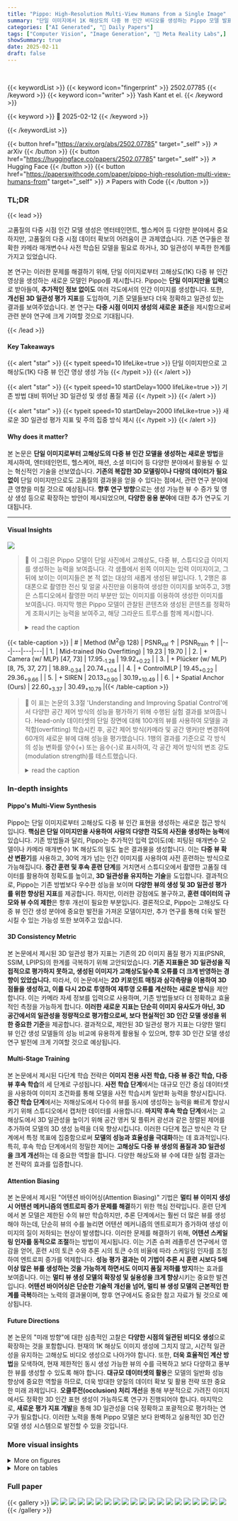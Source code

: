 ```yaml
---
title: "Pippo: High-Resolution Multi-View Humans from a Single Image"
summary: "단일 이미지에서 1K 해상도의 다중 뷰 인간 비디오를 생성하는 Pippo 모델 발표!"
categories: ["AI Generated", "🤗 Daily Papers"]
tags: ["Computer Vision", "Image Generation", "🏢 Meta Reality Labs",]
showSummary: true
date: 2025-02-11
draft: false
---
```


<br>

{{< keywordList >}}
{{< keyword icon="fingerprint" >}} 2502.07785 {{< /keyword >}}
{{< keyword icon="writer" >}} Yash Kant et el. {{< /keyword >}}
 
{{< keyword >}} 🤗 2025-02-12 {{< /keyword >}}
 
{{< /keywordList >}}

{{< button href="https://arxiv.org/abs/2502.07785" target="_self" >}}
↗ arXiv
{{< /button >}}
{{< button href="https://huggingface.co/papers/2502.07785" target="_self" >}}
↗ Hugging Face
{{< /button >}}
{{< button href="https://paperswithcode.com/paper/pippo-high-resolution-multi-view-humans-from" target="_self" >}}
↗ Papers with Code
{{< /button >}}




### TL;DR


{{< lead >}}

고품질의 다중 시점 인간 모델 생성은 엔터테인먼트, 헬스케어 등 다양한 분야에서 중요하지만, 고품질의 다중 시점 데이터 확보의 어려움이 큰 과제였습니다. 기존 연구들은 정확한 카메라 매개변수나 사전 학습된 모델을 필요로 하거나, 3D 일관성이 부족한 한계를 가지고 있었습니다.

본 연구는 이러한 문제를 해결하기 위해, 단일 이미지로부터 고해상도(1K) 다중 뷰 인간 영상을 생성하는 새로운 모델인 Pippo를 제시합니다.  Pippo는 **단일 이미지만을 입력**으로 받아들여, **추가적인 정보 없이도** 여러 각도에서의 인간 이미지를 생성합니다. 또한,  **개선된 3D 일관성 평가 지표**를 도입하여, 기존 모델들보다 더욱 정확하고 일관성 있는 결과를 보여주었습니다.  본 연구는 **다중 시점 이미지 생성의 새로운 표준**을 제시함으로써 관련 분야 연구에 크게 기여할 것으로 기대됩니다.

{{< /lead >}}


#### Key Takeaways

{{< alert "star" >}}
{{< typeit speed=10 lifeLike=true >}} 단일 이미지만으로 고해상도(1K) 다중 뷰 인간 영상 생성 가능 {{< /typeit >}}
{{< /alert >}}

{{< alert "star" >}}
{{< typeit speed=10 startDelay=1000 lifeLike=true >}} 기존 방법 대비 뛰어난 3D 일관성 및 생성 품질 제공 {{< /typeit >}}
{{< /alert >}}

{{< alert "star" >}}
{{< typeit speed=10 startDelay=2000 lifeLike=true >}} 새로운 3D 일관성 평가 지표 및 주의 집중 방식 제시 {{< /typeit >}}
{{< /alert >}}

#### Why does it matter?
본 논문은 **단일 이미지로부터 고해상도의 다중 뷰 인간 모델을 생성하는 새로운 방법**을 제시하여, 엔터테인먼트, 헬스케어, 패션, 소셜 미디어 등 다양한 분야에서 활용될 수 있는 혁신적인 기술을 선보였습니다.  **기존의 복잡한 3D 모델링이나 다량의 데이터가 필요 없이** 단일 이미지만으로도 고품질의 결과물을 얻을 수 있다는 점에서, 관련 연구 분야에 큰 영향을 미칠 것으로 예상됩니다.  **향후 연구 방향**으로는 생성 가능한 뷰 수 증가 및 영상 생성 등으로 확장하는 방안이 제시되었으며, **다양한 응용 분야**에 대한 추가 연구도 기대됩니다.

------
#### Visual Insights



![](https://arxiv.org/html/2502.07785/x1.png)

> 🔼 이 그림은 Pippo 모델이 단일 사진에서 고해상도, 다중 뷰, 스튜디오급 이미지를 생성하는 능력을 보여줍니다. 각 샘플에서 왼쪽 이미지는 입력 이미지이고, 그 뒤에 보이는 이미지들은 본 적 없는 대상의 새롭게 생성된 뷰입니다. 1, 2행은 휴대폰으로 촬영한 전신 및 얼굴 사진만을 이용하여 생성한 이미지를 보여주고, 3행은 스튜디오에서 촬영한 머리 부분만 있는 이미지를 이용하여 생성한 이미지를 보여줍니다. 마지막 행은 Pippo 모델이 관찰된 콘텐츠와 생성된 콘텐츠를 정확하게 조화시키는 능력을 보여주고, 해당 그라운드 트루스를 함께 제시합니다.
> <details>
> <summary>read the caption</summary>
> Figure 1: Pippo generates high-resolution, multi-view, studio-quality images from a single photo. In each sample, the left-most image is the input, followed by novel generated views of unseen subjects. First and second rows show generations from Full-body and Face-only photos captured in-the-wild using a mobile phone. Third row shows generation from a Head-only studio image. Last row illustrates Pippo’s capability to faithfully blend observed and generated content, alongside the corresponding ground truth.
> </details>





{{< table-caption >}}
| # | Method (M<sup>2</sup>@ 128) | PSNR<sub>val</sub> ↑ | PSNR<sub>train</sub> ↑ |
|---|---|---|---|
| 1. | Mid-trained (No Overfitting) | 19.23 | 19.70 |
| 2. | + Camera (w/ MLP) [47, 73] | 17.95<sub>-1.28</sub> | 19.92<sub>+0.22</sub> |
| 3. | + Plücker (w/ MLP) [8, 75, 37, 27] | 18.89<sub>-0.34</sub> | 20.74<sub>+1.04</sub> |
| 4. | + ControlMLP | 19.45<sub>+0.22</sub> | 29.36<sub>+9.66</sub> |
| 5. | + SIREN | 20.13<sub>+0.90</sub> | 30.19<sub>+10.49</sub> |
| 6. | + Spatial Anchor (Ours) | 22.60<sub>+3.37</sub> | 30.49<sub>+10.79</sub> |{{< /table-caption >}}

> 🔼 이 표는 논문의 3.3절 'Understanding and Improving Spatial Control'에서 다양한 공간 제어 방식의 성능을 평가하기 위해 수행된 실험 결과를 보여줍니다.  Head-only 데이터셋의 단일 장면에 대해 100개의 뷰를 사용하여 모델을 과적합(overfitting) 학습시킨 후, 공간 제어 방식(카메라 및 공간 앵커)만 변경하여 60개의 새로운 뷰에 대해 성능을 평가했습니다.  1행의 결과를 기준으로 각 방식의 성능 변화를 양수(+) 또는 음수(-)로 표시하여, 각 공간 제어 방식의 변조 강도(modulation strength)를 테스트했습니다.
> <details>
> <summary>read the caption</summary>
> Table 1:  Evaluating and Designing Spatial Controls (Sec. 3.3). We overfit our multi-view model for 10101010K iterations on 100 views of a single scene from our Head-only dataset, and evaluate on 60 novel views of this scene by only varying the spatial controls (camera and Spatial Anchor). We use this setup to test the modulation strength of different spatial controls. Subscript values green/red show deviations from Row 1.
> </details>





### In-depth insights


#### Pippo's Multi-View Synthesis
Pippo는 단일 이미지로부터 고해상도 다중 뷰 인간 표현을 생성하는 새로운 접근 방식입니다. **핵심은 단일 이미지만을 사용하여 사람의 다양한 각도의 사진을 생성하는 능력**에 있습니다. 기존 방법들과 달리, Pippo는 추가적인 입력 없이도(예: 피팅된 매개변수 모델이나 카메라 매개변수) 1K 해상도의 밀도 높은 결과물을 생성합니다. 이는 **다중 뷰 확산 변환기**를 사용하고, 30억 개가 넘는 인간 이미지를 사용하여 사전 훈련하는 방식으로 가능해집니다.  **중간 훈련 및 후속 훈련 단계**를 거치면서 스튜디오에서 촬영한 고품질 데이터를 활용하여 정확도를 높이고, **3D 일관성을 유지하는 기술**을 도입합니다.  결과적으로, Pippo는 기존 방법보다 우수한 성능을 보이며 **다양한 뷰의 생성 및 3D 일관성 평가를 위한 향상된 지표**를 제공합니다.  하지만, 이러한 강점에도 불구하고, **훈련 데이터의 규모와 뷰 수의 제한**은 향후 개선이 필요한 부분입니다.  결론적으로, Pippo는 고해상도 다중 뷰 인간 생성 분야에 중요한 발전을 가져온 모델이지만, 추가 연구를 통해 더욱 발전시킬 수 있는 가능성 또한 보여주고 있습니다.

#### 3D Consistency Metric
본 논문에서 제시된 3D 일관성 평가 지표는 기존의 2D 이미지 품질 평가 지표(PSNR, SSIM, LPIPS)의 한계를 극복하기 위해 고안되었습니다. **기존 지표들은 3D 일관성을 직접적으로 평가하지 못하고, 생성된 이미지가 고해상도일수록 오류를 더 크게 반영하는 경향이 있었습니다.** 따라서, 이 논문에서는 **2D 키포인트 매칭과 삼각측량을 이용하여 3D 점들을 생성하고, 이를 다시 2D로 투영하여 재투영 오류를 계산하는 새로운 방식**을 제안합니다. 이는 카메라 자세 정보를 입력으로 사용하며, 기존 방법들보다 더 정확하고 효율적인 측정을 가능하게 합니다. **이러한 새로운 지표는 단순히 이미지 유사도가 아닌, 3D 공간에서의 일관성을 정량적으로 평가함으로써, 보다 현실적인 3D 인간 모델 생성을 위한 중요한 기준**을 제공합니다.  결과적으로, 제안된 3D 일관성 평가 지표는 다양한 멀티뷰 인간 생성 모델들의 성능 비교에 유용하게 활용될 수 있으며, 향후 3D 인간 모델 생성 연구 발전에 크게 기여할 것으로 예상됩니다.

#### Multi-Stage Training
본 논문에서 제시된 다단계 학습 전략은 **이미지 전용 사전 학습, 다중 뷰 중간 학습, 다중 뷰 후속 학습**의 세 단계로 구성됩니다.  **사전 학습 단계**에서는 대규모 인간 중심 데이터셋을 사용하여 이미지 조건화를 통해 모델을 사전 학습시켜 일반화 능력을 향상시킵니다.  **중간 학습 단계**에서는 저해상도에서 다수의 뷰를 동시에 생성하는 능력을 빠르게 향상시키기 위해 스튜디오에서 캡처한 데이터를 사용합니다.  **마지막 후속 학습 단계**에서는 고해상도에서 3D 일관성을 높이기 위해 공간 앵커 및 플뤼커 광선과 같은 정렬된 제어를 추가하여 모델의 3D 생성 능력을 더욱 향상시킵니다.  이러한 다단계 접근 방식은 각 단계에서 특정 목표에 집중함으로써 **모델의 성능과 효율성을 극대화**하는 데 효과적입니다. 특히, 후속 학습 단계에서의 정밀한 제어는 **고해상도 다중 뷰 생성의 품질과 3D 일관성을 크게 개선**하는 데 중요한 역할을 합니다.  다양한 해상도와 뷰 수에 대한 실험 결과는 본 전략의 효과를 입증합니다.

#### Attention Biasing
본 논문에서 제시된 "어텐션 바이어싱(Attention Biasing)" 기법은 **멀티 뷰 이미지 생성 시 어텐션 메커니즘의 엔트로피 증가 문제를 해결**하기 위한 핵심 전략입니다.  훈련 단계에서 본 모델은 제한된 수의 뷰만 학습하지만, 추론 단계에서는 훨씬 더 많은 뷰를 생성해야 하는데, 단순히 뷰의 수를 늘리면 어텐션 메커니즘의 엔트로피가 증가하여 생성 이미지의 질이 저하되는 현상이 발생합니다.  이러한 문제를 해결하기 위해, **어텐션 스케일링 인자를 동적으로 조절**하는 방법이 제시됩니다.  이는 기존 슈퍼 레졸루션 연구에서 영감을 얻어, 훈련 시의 토큰 수와 추론 시의 토큰 수의 비율에 따라 스케일링 인자를 조정하여 엔트로피 증가를 억제합니다. **성능 평가 결과는 이 기법이 추론 시 훈련 시보다 5배 이상 많은 뷰를 생성하는 것을 가능하게 하면서도 이미지 품질 저하를 방지**하는 효과를 보여줍니다. 이는 **멀티 뷰 생성 모델의 확장성 및 실용성을 크게 향상**시키는 중요한 발견입니다.  **어텐션 바이어싱은 단순한 기술적 개선을 넘어, 멀티 뷰 생성 모델의 근본적인 한계를 극복**하려는 노력의 결과물이며, 향후 연구에서도 중요한 참고 자료가 될 것으로 예상됩니다.

#### Future Directions
본 논문의 "미래 방향"에 대한 심층적인 고찰은 **다양한 시점의 일관된 비디오 생성**으로 확장하는 것을 포함합니다. 현재의 1K 해상도 이미지 생성에 그치지 않고, 시간적 일관성을 유지하는 고해상도 비디오 생성으로 나아가야 합니다.  또한, **더욱 효율적인 계산 방법**을 모색하여, 현재 제한적인 동시 생성 가능한 뷰의 수를 극복하고 보다 다양하고 풍부한 뷰를 생성할 수 있도록 해야 합니다.  **대규모 데이터셋의 활용**은 모델의 일반화 성능 향상에 중요한 역할을 하므로, 더욱 방대한 양질의 데이터 확보 및 활용 전략 또한 중요한 미래 과제입니다.  **오클루전(occlusion) 처리 개선**을 통해 부분적으로 가려진 이미지에서도 정확한 3D 인간 표현 생성이 가능하도록 연구가 진행되어야 합니다. 마지막으로, **새로운 평가 지표 개발**을 통해 3D 일관성을 더욱 정확하고 포괄적으로 평가하는 연구가 필요합니다. 이러한 노력을 통해 Pippo 모델은 보다 완벽하고 실용적인 3D 인간 모델 생성 시스템으로 발전할 수 있을 것입니다.


### More visual insights

<details>
<summary>More on figures
</summary>


![](https://arxiv.org/html/2502.07785/x2.png)

> 🔼 그림 2는 Pippo 모델의 훈련 과정을 보여주는 개념도입니다. 왼쪽에는 스튜디오에서 촬영한 다양한 각도의 이미지 데이터를 사용하여 Pippo라는 다중 뷰 확산 변환 모델을 훈련하는 과정을 나타냅니다.  훈련 과정에는 전체 참조 사진과 얼굴 부분만 잘라낸 이미지, 그리고 목표하는 뷰의 카메라 위치 및 머리의 3차원 위치와 방향을 나타내는 2차원 투영 공간 앵커(Spatial Anchor)를 조건으로 사용합니다.  모델은 노이즈가 포함된 목표 뷰 이미지와 시간 단계 정보를 입력받아 노이즈를 제거한 이미지를 예측합니다. 실제로는 사람 주위에 분할 마스크를 적용합니다.
> <details>
> <summary>read the caption</summary>
> Figure 2: Pipeline overview. This is an illustration of how we train our model. (Left) we use data from a studio capture and train our multi-view diffusion model (right). We condition on a full reference photo and a cropped face, as well as the target view cameras and 2D projected spatial anchor indicating head position and orientation. Our diffusion model also takes in noisy target views and a timestep in order to predict the denoised views (top). In practice, we apply a segmentation mask around the person.
> </details>



![](https://arxiv.org/html/2502.07785/x3.png)

> 🔼 그림 3은 Pippo 모델의 DiT(Diffusion Transformer) 블록과 ControlMLP 블록의 아키텍처를 보여줍니다. 왼쪽의 DiT 블록은 논문 [62]를 기반으로 하며, AdaIn(Adaptive Instance Normalization) 기반의 timestep modulation을 사용합니다. 어텐션과 MLP 블록을 병렬적으로 적용하고, 생성된 노이즈 이미지와 identity conditioning 토큰에 대해 공동으로 self-attention을 적용합니다. 오른쪽의 ControlMLP 블록은 Plücker 좌표와 공간 앵커(Spatial Anchor)를 이용하여 경량화된 공간 정렬 조건화를 제공합니다. 이를 통해 모델은 입력 이미지의 2D 정보와 3D 공간 정보를 결합하여 다양한 시점의 이미지를 생성할 수 있습니다.
> <details>
> <summary>read the caption</summary>
> Figure 3: DiT and ControlMLP Block. Our DiT block (left) loosely follows [62], with a AdaIn-based timestep modulation. We apply attention and MLP blocks in parallel [13], and jointly apply self-attention to the noisy generated and identity conditioning tokens. ControlMLP block (right) is used to provide lightweight spatially-aligned conditioning - Plücker and Spatial Anchor.
> </details>



![](https://arxiv.org/html/2502.07785/x4.png)

> 🔼 그림 4는 다양한 수의 뷰(토큰)에 대한 엔트로피 대 성장 계수(γ)의 관계를 보여줍니다(3.4절 참조). 이 그림은 제안된 어텐션 바이어싱 기법([35]에서 영감을 얻음)의 엔트로피 결과(Y축)를 다양한 토큰 수(개별 선 그래프) 및 식(6)에서 제시된 다양한 스케일링 성장 계수 γ(X축)에 대해 보여줍니다. X축에서 '스케일링 없음'은 기본 어텐션 공식([82])을 나타내고, γ=1.0는 이전 연구([35])의 공식을 나타냅니다. 실험적으로 γ=1.4가 가장 좋은 시각적 결과를 제공함을 확인했습니다.
> <details>
> <summary>read the caption</summary>
> Figure 4: Entropy vs Growth Factor (γ𝛾\gammaitalic_γ) for varying number of views (tokens) (Sec. 3.4). We present the entropy results (Y-axis) from our Attention Biasing technique inspired from [35] for varying number of tokens (individual line plots), and across different scaling growth factor γ𝛾\gammaitalic_γ introduced in Eq. (6) (X-axis). On X-axis, 'No scaling' refers to the default attention formulation [82] and γ=1.0𝛾1.0\gamma=1.0italic_γ = 1.0 refers previous work [35] formulation. Empirically, we find that a slightly higher value of γ=1.4𝛾1.4\gamma=1.4italic_γ = 1.4 leads to best visuals.
> </details>



![](https://arxiv.org/html/2502.07785/x5.png)

> 🔼 그림 5는 다양한 성장 계수(γ)를 사용하여 생성된 이미지를 보여줍니다. 각 행은 기본적인 어텐션 메커니즘 [82](스케일링 없음), 이전 연구 [35], 그리고 본 논문의 식 (6)에서 제시된 방법을 사용하여 생성된 뷰들을 보여줍니다. 성장 계수(γ)가 1.0보다 클 때 엔트로피 증가를 완화하는 데 중요한 역할을 한다는 것을 알 수 있습니다. 그림에서는 512x512 해상도로 생성된 총 60개의 뷰 중에서 균등하게 샘플링된 10개의 뷰만을 보여줍니다. 모델은 훈련 중에 단 12개의 뷰(Ni=5*Nt)만을 동시에 디노이징하도록 훈련되었습니다.
> <details>
> <summary>read the caption</summary>
> Figure 5: Generations under varying strengths of growth factor γ𝛾\gammaitalic_γ (Sec. 3.4). On each row we show the generated views across vanilla attention [82] (No scaling), prior work [35] and our formulation Eq. (6). It can be seen that growth factor (γ𝛾\gammaitalic_γ) greater than 1.0 is crucial to mitigate the entropy buildup. We show only 10 views per row subsampled evenly from 60 views generated at 512×512512512512\times 512512 × 512 resolution. The model was trained to jointly denoised only 12 views (Ni=5∗Ntsubscript𝑁𝑖5subscript𝑁𝑡N_{i}=5*N_{t}italic_N start_POSTSUBSCRIPT italic_i end_POSTSUBSCRIPT = 5 ∗ italic_N start_POSTSUBSCRIPT italic_t end_POSTSUBSCRIPT).
> </details>



![](https://arxiv.org/html/2502.07785/x6.png)

> 🔼 그림 6은 본 논문에서 제안하는 Pippo 모델과 기존 최첨단 모델인 DiffPortrait3D (얼굴만)과 SiTH (전신)의 시각적 비교 결과를 보여줍니다.  단일 이미지를 입력으로 사용하여 다양한 각도에서의 고해상도 이미지 생성 능력을 비교 분석합니다. Pippo 모델이 기존 모델들에 비해 더욱 사실적이고 다양한 각도에서의 이미지 생성 능력이 뛰어남을 시각적으로 보여줍니다. 특히, 사람의 자세나 표정을 정확하게 유지하면서, 새롭고 다양한 시점을 생성하는 Pippo 모델의 우수성을 강조합니다.
> <details>
> <summary>read the caption</summary>
> Figure 6: Visual comparison with state-of-the-art methods. We visually compare Pippo with state-of-the-art baselines DiffPortrait3D [24] (head-only) and SiTH [29] (full-body) generation.
> </details>



![](https://arxiv.org/html/2502.07785/x7.png)

> 🔼 그림 7은 Pippo 모델이 단일 이미지 입력만으로 고해상도(1K) 다중 뷰 이미지를 생성하는 능력을 보여줍니다. 그림은 휴대폰으로 촬영한 사진과 스튜디오에서 촬영한 이미지를 모두 포함하는 다양한 입력에 대한 결과를 보여줍니다. 첫 번째 행은 휴대폰으로 촬영한 전신 사진과 스튜디오에서 촬영한 전신 사진의 결과를 보여주고, 두 번째 행은 휴대폰으로 촬영한 얼굴 사진의 결과를 보여줍니다. 세 번째와 네 번째 행은 스튜디오에서 촬영한 전신 사진의 결과를 보여주고, 마지막 두 행은 스튜디오에서 촬영한 단일 이미지에서 10개의 새로운 뷰를 동시에 생성한 결과를 보여줍니다.  각 블록의 왼쪽에는 입력 이미지가 표시되며, 점선으로 구분되어 있습니다.
> <details>
> <summary>read the caption</summary>
> Figure 7: High Resolution Multi-view Generation of Unseen subjects. Pippo enables generation of high-resolution 1K images given only a single image as input (left most in each block, separated with a dashed line). First row LHS shows generation from mobile captured photo, while the RHS shows unseen studio subject. Second row shows mobile captured face-only generations. Third and fourth row shows unseen studio subjects. Last two rows demonstrate simultaneous generation of 10 novel views given unseen studio subject.
> </details>



![](https://arxiv.org/html/2502.07785/x8.png)

> 🔼 그림 8은 Pippo가 부분적으로 또는 완전히 가려진 얼굴, 전체 신체 데이터셋의 테스트 분할에서 관찰되지 않은 티셔츠 디자인과 같이 불완전한 입력 이미지를 사용하여 생성한 결과를 보여줍니다.  Pippo가 알려진 내용을 충실하게 따르면서 보이지 않는 부분을 자동으로 완성하는지 확인하기 위해 파란색 점선으로 구분된 해당 그라운드 트루스도 함께 표시했습니다.
> <details>
> <summary>read the caption</summary>
> Figure 8: Pippo can handle occluded inputs. We show Pippo’s generations given incomplete input images – such as partially or fully occluded faces, unobserved t-shirt designs on test split of Full-body dataset. We show corresponding ground truth separated with blue dotted line – it can be seen that Pippo faithfully follows the known content while auto-completing unseen segments.
> </details>



![](https://arxiv.org/html/2502.07785/x9.png)

> 🔼 그림 9는 다양한 성장 계수 γ(섹션 3.4)에서 생성된 뷰를 보여줍니다. 각 행에는 일반적인 어텐션 [82](스케일링 없음), 이전 연구 [35] 및 저희가 제안한 식 (6)의 결과가 나타납니다. 성장 계수(γ)가 1.0보다 크면 엔트로피 축적을 완화하는 데 도움이 되지만, γ가 1.6을 넘어서면 과포화 아티팩트가 발생합니다(높은 CFG 스케일에 가까움). 512x512 해상도로 생성된 60개의 뷰 중에서 균등하게 하위 샘플링된 6개의 뷰만 표시합니다. 모델은 12개의 뷰(Ni=5*Nt)를 공동으로 제거하도록 훈련되었습니다.
> <details>
> <summary>read the caption</summary>
> Figure 9: Generations under varying strengths of growth factor γ𝛾\gammaitalic_γ (Sec. 3.4). On each row we show the generated views across vanilla attention [82] (No scaling), prior work [35] and our formulation Eq. (6). Growth factor (γ𝛾\gammaitalic_γ) greater than 1.0 helps mitigate the entropy buildup, however increasing γ𝛾\gammaitalic_γ beyond 1.61.61.61.6 leads to oversaturation artifacts (somewhat akin to high CFG scale). We show only 6 views per row subsampled evenly from 60 views generated at 512×512512512512\times 512512 × 512 resolution. The model was trained to jointly denoised only 12 views (Ni=5∗Ntsubscript𝑁𝑖5subscript𝑁𝑡N_{i}=5*N_{t}italic_N start_POSTSUBSCRIPT italic_i end_POSTSUBSCRIPT = 5 ∗ italic_N start_POSTSUBSCRIPT italic_t end_POSTSUBSCRIPT).
> </details>



![](https://arxiv.org/html/2502.07785/x10.png)

> 🔼 그림 10은 연구에서 사용된 Humans-3B 데이터셋의 통계 정보를 보여줍니다.  가로축(X축)에는 사람 키, 이미지 너비, 사람 검출 신뢰도, 검출된 사람의 너비, 상체 가시성 점수, 전체 신체 가시성 점수, 이미지 품질 평점 등의 속성들이 구간화되어 표시되고, 세로축(Y축)에는 각 구간에 속하는 데이터의 비율(0에서 1 사이의 값)이 표시됩니다.  이러한 통계 정보를 이용하여 데이터 필터링을 수행하여 사람 검출 신뢰도와 이미지 품질이 높은 이미지를 유지합니다.
> <details>
> <summary>read the caption</summary>
> Figure 10: Statistics of our curated Humans-3B dataset. We bucket these attributes in bins along X-axis and plot their respective sizes normalized between [0,1]01[0,1][ 0 , 1 ] on Y-axis. Filtering with these statistics enable us to retain images with detected-person confidence and image quality.
> </details>



![](https://arxiv.org/html/2502.07785/x11.png)

> 🔼 그림 11은 사전 훈련된 모델의 정성적 및 에이비에이션 시각 자료를 보여줍니다. 정량적 평가와 일치하게, 사람 중심 필터링을 사용하면 생성된 이미지의 화질이 향상되고, 이미지 조건부 모델은 시각적으로 실제 도메인(일상적인 아이폰 캡처)에 더 가까운 샘플을 생성합니다. 또한 해상도가 높아짐에 따라 화질이 크게 향상됩니다.
> <details>
> <summary>read the caption</summary>
> Figure 11: Qualitiative and ablation visuals from pretrained model. Consistent with quantitative evaluation, visual quality of generated images improves with using human-centric filtering, and image-conditioned models generate samples which are visually closer to the domain (casual iPhone captures). There is also an obvious boost in quality due to higher resolution.
> </details>



![](https://arxiv.org/html/2502.07785/x12.png)

> 🔼 그림 12는 공간 앵커의 누락 또는 불일치에 대한 실험 결과를 보여줍니다. 머리 부분만 있는 P1@512 모델을 사용하여 추론을 수행하고, 공간 앵커를 누락시키거나 입력 머리 자세와 일치하지 않게(바닥을 향해 90도 회전) 설정했습니다. 공간 앵커가 누락되면, 생성된 뷰에 피사체의 머리가 보이지 않는다는 것을 의미하기 때문에 Pippo는 종종 빈 이미지를 생성합니다. 그러나 Pippo는 앵커 회전에 대해 강건하며, 공간 앵커는 배치 제어에만 사용되고 입력 이미지에서 머리 자세를 추론한다는 것을 시사합니다.
> <details>
> <summary>read the caption</summary>
> Figure 12: Ablation with Missing or Inconsistent Spatial Anchors. We run inference on the Head-only P1111@512 model with missing spatial anchor, or when it is inconsistent with input head pose rotated downwards towards the floor by 90∘.
> </details>



</details>




<details>
<summary>More on tables
</summary>


{{< table-caption >}}
| # | Method (Stage @ Resolution) | FID ↓ | 
|---|---|---|
| 1. | Pippo (P1@512) | **51.164** | 
| 2. | Human-centric Filtering (P1@128) | **75.639** | 
| 3. | No Filtering (P1@128) | 86.838 | 
| 4. | Image-conditioned (P1@128) | **75.639** | 
| 5. | Text-conditioned (P1@128) | 109.720 | {{< /table-caption >}}
> 🔼 표 2는 모델 전훈련 및 데이터 필터링에 대한 결과를 보여줍니다. 전체 전훈련된 모델 P1@512의 결과와 여러 가지 P1@128 모델의 비교 결과가 제시되어 있습니다. FID는 iPhone 데이터셋(1,000개 샘플)을 기반으로 계산되었습니다. 이 표는 모델의 성능에 미치는 전훈련 및 데이터 전처리의 영향을 보여주는 데 중점을 둡니다.
> <details>
> <summary>read the caption</summary>
> Table 2:  Pretraining and Data Filtering. We report results of the full pretrained model P1111@512, and compare several variants of P1111@128 models. We report FID on iPhone dataset (1k samples).
> </details>

{{< table-caption >}}
|                   | # | Split & Resolution | RE@SG ↓ | PSNR ↑ | SSIM ↑ | LPIPS ↓ | Face ↑ | Body ↑ |
|-------------------|----|----------------------|---------|---------|---------|---------|---------|--------|
| Head-only          | 1. | Studio (128)        | 3.3<sub>+0.8</sub> | 21.0    | 67.6    | 14.8    | 62.0<sub>-13.3</sub> | 61.5<sub>-16.2</sub> |
|                   | 2. | Studio (1K)         | 3.4<sub>+0.5</sub> | 20.3    | 72.0    | 26.2    | 73.5<sub>-2.5</sub>  | 79.4<sub>-0.1</sub>  |
|                   | 3. | iPhone Face (1K)     | 3.0      | -       | -       | -       | 67.6    | -      |
| Full-body         | 4. | Studio (128)        | 3.6<sub>+0.1</sub> | 22.8    | 84.0    | 10.0    | 41.7<sub>-8.5</sub>  | 67.1<sub>-9.4</sub>  |
|                   | 5. | Studio (1K)         | 1.5<sub>+0.1</sub> | 22.4    | 91.7    | 11.1    | 64.7<sub>-6.0</sub>  | 74.1<sub>-2.2</sub>  |
|                   | 6. | iPhone (1K)         | 1.7      | -       | -       | -       | 58.0    | 68.1   |{{< /table-caption >}}
> 🔼 표 3은 사전에 보지 못한 스튜디오 및 아이폰 데이터셋에 대한 실험 결과를 보여줍니다. 세 가지 해상도(128, 512, 1024)에서 사후 학습된 Pippo 모델의 성능을 평가했습니다. 3D 지표(PSNR, SSIM, LPIPS)와 제안된 Reprojection Error (RE@SG)를 측정하여 모델의 정확도와 3D 일관성을 평가하였습니다. RE@SG는 SuperGlue 추정 방식을 사용하며, 기준 진실 데이터가 필요하지 않습니다. 또한 얼굴과 신체 유사성(2D 지표)을 측정하여 신원 보존 능력을 평가했습니다. 표에서 빨간색 밑줄은 기준 진실 값과의 편차를 나타냅니다.
> <details>
> <summary>read the caption</summary>
> Table 3:  Results on Unseen Studio and iPhone data (Sec. 4.3.) We report results on Post-trained Pippo models at three different resolutions. We report 3D metrics PSNR, SSIM, and LPIPS; as well as our proposed Reprojection Error (RE@SG) under SuperGlue estimation which does not require ground truth (Sec. 3.5). We report 2D Face and Body similarities. Red subscript show deviation against ground truth value.
> </details>

{{< table-caption >}}
| # | Method & Resolution | RE@SG ↓ | Face ↑ | Body ↑ |
|---|---|---|---|---|
| 1. | MV-Adapter [32] (768) | 4.7 | 43.0 | 64.1 |
| 2. | Era3D [44] (512) | 4.1 | 38.1 | 64.4 |
| 3. | Wonder3D [48] (256) | 5.3 | 34.7 | 58.8 |
| 4. | Pippo (P3@1K) | 3.0 | 58.0 | 68.1 |{{< /table-caption >}}
> 🔼 본 표는 최첨단 다중 뷰 확산 모델들과 비교하여 Pippo의 성능을 정량적으로 비교 분석한 결과를 보여줍니다.  Pippo는 기존 모델들보다 높은 해상도에서 동작하면서도 얼굴과 신체 유사성(정체성 보존) 및 3D 일관성(RE@SG)을 더 잘 유지함을 보여줍니다.  즉, Pippo가 더욱 사실적이고 일관성 있는 다중 뷰 이미지를 생성한다는 것을 의미합니다.
> <details>
> <summary>read the caption</summary>
> Table 4: Quantitative comparison with SoTA multi-view models. We quantitatively compare Pippo against state-of-the-art multi-view diffusion models. We find that Pippo preserves identity (i.e., face and body similarity) and 3D consistency (RE) better while operating at a higher resolution compared to baselines.
> </details>

{{< table-caption >}}
| # | Dataset (P3@1K) | RE@SG ↓ | PSNR ↑ | SSIM ↑ | LPIPS ↓ | Face ↑ | Body ↑ |
|---|---|---|---|---|---|---|---| 
| 1. | Ava-256 (Head-only) | 3.8 | 20.1 | 68.7 | 26.6 | 72.9 | 76.8 |
| 2. | Goliath (Full-body) | 1.2 | 20.4 | 89.7 | 15.5 | 87.5 | 77.7 |{{< /table-caption >}}
> 🔼 표 5는 공개적으로 사용 가능한 Ava-256 및 Goliath 데이터셋을 사용하여 Pippo 모델의 성능을 벤치마킹한 결과를 보여줍니다.  이 표는 Pippo 모델이 내부 스튜디오 데이터셋에서 보여준 성능과 유사한 수준의 성능을 공개 데이터셋에서도 달성함을 보여줍니다.  이는 향후 다른 모델들과 Pippo 모델의 성능을 비교하는 데 유용한 기준을 제공합니다.  Ava-256 데이터셋은 머리 부분만 포함한 데이터이고 Goliath 데이터셋은 전신 데이터를 포함합니다.  Pippo 모델은 두 데이터셋 모두에서 내부 스튜디오 데이터셋과 비슷한 성능을 보여주어 모델의 일반화 성능이 뛰어남을 시사합니다.
> <details>
> <summary>read the caption</summary>
> Table 5: Benchmarking Pippo on public Ava-256 and Goliath datasets. We find that Pippo’s performance on these datasets is inline with its performance on internal studio datasets. This will aid future comparisons against Pippo.
> </details>

{{< table-caption >}}
| # | Method (Stage @ Res.) | RE@SG ↓ | PSNR ↑ | SSIM ↑ | LPIPS ↓ | Face ↑ | Body ↑ |
|---|---|---|---|---|---|---|---| 
| 1. | Pippo (P<sup>3</sup>@512) | 2.7<sub>+0.7</sub> | 21.7 | 71.7 | 21.5 | 74.1<sub>-2.0</sub> | 77.4<sub>-2.4</sub> |
| 2. | Pippo Face-only (P<sup>3</sup>@512) | 2.4<sub>+0.4</sub> | 20.5 | 70.3 | 25.3 | 74.3<sub>-1.7</sub> | 75.8<sub>-4.0</sub> |
| 3. | No Mid-train (P<sup>3</sup>@512) | 5.6<sub>+3.6</sub> | 14.5 | 59.5 | 44.2 | 20.4<sub>-55.6</sub> | 63.4<sub>-16.4</sub> |
| 4. | Pippo (P<sup>3</sup>@128) | 3.3<sub>+0.8</sub> | 21.0 | 67.6 | 14.8 | 62.0<sub>-13.3</sub> | 61.5<sub>-16.2</sub> |
| 5. | No Anchor (P<sup>3</sup>@128) | 11.5<sub>+9.0</sub> | 17.1 | 54.0 | 21.1 | 63.1<sub>-12.2</sub> | 68.3<sub>-9.3</sub> |
| 6. | No Plücker (P<sup>3</sup>@128) | 4.2<sub>+1.7</sub> | 20.2 | 64.5 | 16.1 | 63.5<sub>-11.8</sub> | 66.1<sub>-11.5</sub> |
| 7. | Pippo (M<sup>2</sup>@128) | 3.4<sub>+0.9</sub> | 19.1 | 61.4 | 17.2 | 60.0<sub>-15.3</sub> | 62.6<sub>-15.0</sub> |
| 8. | No Pre-train (M<sup>2</sup>@128) | 5.9<sub>+3.4</sub> | 13.1 | 39.3 | 44.9 | 19.5<sub>-55.8</sub> | 49.0<sub>-28.6</sub> |
| 9. | Cross-Attn (M<sup>2</sup>@128) | 3.5<sub>+1.0</sub> | 18.0 | 59.2 | 22.1 | 66.2<sub>-9.1</sub> | 70.7<sub>-7.0</sub> |
| 10. | Non-frontal (M<sup>2</sup>@128) | 5.8<sub>+3.3</sub> | 15.2 | 52.4 | 30.1 | 49.2<sub>-26.1</sub> | 60.7<sub>-16.9</sub> |{{< /table-caption >}}
> 🔼 표 6은 논문의 방법론 섹션(Method)에 있는 표로, 다양한 디자인 선택과 학습 단계에 따른 실험 결과를 보여줍니다.  Head-only 데이터셋을 사용하여 128x128과 512x512 해상도에서 여러 다중 뷰 모델을 평가했습니다.  Mid-training 및 Pre-training의 여부, 공간 제어 방식, 참조 조건화 방법 등을 비교 분석하여 각 요소의 영향을 확인합니다. 학습 단계는 M2(Mid-training)와 P3(Post-training)으로 표기되고, @ 기호 뒤에 해상도가 명시됩니다.
> <details>
> <summary>read the caption</summary>
> Table 6:  Ablation on design choices and training stages. We evaluate several multi-view models at 128×128128128128\times 128128 × 128 and 512×512512512512\times 512512 × 512 resolution at different training stages on Head-only dataset. We ablate the choice of doing Mid-training and Pre-training, along with different spatial controls and reference conditioning methods..The training stages are labeled as M2222 (Mid-training) and P3333 (Post-training), followed by @ specified resolution.
> </details>

{{< table-caption >}}
| # | Pretrain Data (M²@128) | RE@SG ↓ | PSNR ↑ | SSIM ↑ | LPIPS ↓ | Face ↑ | Body ↑ |
|---|---|---|---|---|---|---|---| 
| 1. | 30M (1% HQ) | 3.8 | 21.3 | 81.8 | 13.3 | 30.6 | 66.2 |
| 2. | 900M (30% Random) | 4.0 | 21.6 | 82.0 | 12.1 | 30.6 | 67.2 |
| 3. | 2.1B (70% Random) | 3.7 | 21.6 | 82.1 | 12.1 | 37.6 | 67.5 |
| 4. | Humans-3B (100%) | 3.7 | 21.9 | 82.3 | 12.7 | 41.7 | 67.2 |{{< /table-caption >}}
> 🔼 본 표는 Humans-3B 데이터셋의 서브셋 크기 변화에 따른 사전 훈련 효과를 보여줍니다.  전체 데이터셋의 1%, 30%, 70%, 100%를 사용하여 사전 훈련된 체크포인트를 이용, 본 논문의 Full-body 중간 훈련을 수행한 결과를 보여줍니다. 표의 결과는 대규모 데이터가 새로운 신원(즉, 얼굴 유사성)에 대한 일반화에 매우 중요함을 시사합니다.
> <details>
> <summary>read the caption</summary>
> Table 7: Ablating the size of pre-training dataset on Humans-3B. We conduct Full-body mid-training with pretrained checkpoints trained on 1%, 30%, 70%, and 100% subsets of Humans-3B dataset. We found large-scale data is crucial for generalization to novel identities (i.e., face similarity).
> </details>

{{< table-caption >}}
| # | Method (Stage @ Resolution) | Views | Speed (sec) ↓ | 
|---|---|---|---| 
| 1. | Pretrained (P1@256) | 1 | 2.51 | 
| 2. | Pretrained (P1@512) | 1 | 2.59 | 
| 3. | Mid-trained (M2@128) | 4 | 6 | 
| 4. | Mid-trained (M2@128) | 48 | 14 | 
| 5. | Post-trained (P3@512) | 4 | 40 | 
| 6. | Post-trained (P3@512) | 48 | 490 | 
| 7. | Post-trained (P3@1K) | 4 | 185 | 
| 8. | Post-trained (P3@1K) | 12 | 622 | {{< /table-caption >}}
> 🔼 표 8은 Pippo 모델의 추론 속도를 보여줍니다. 다양한 해상도와 생성되는 뷰의 수에 따른 추론 속도를 bfloat16을 사용하여 최적화 없이 측정한 결과를 보여줍니다.  표에는 모델의 종류, 해상도, 생성된 뷰의 수, 그리고 각 조건에서의 추론에 걸린 시간(초)이 나와 있습니다. 이는 사용자가 Pippo 모델을 실제로 사용할 때 예상되는 추론 시간을 파악하는 데 도움이 됩니다.
> <details>
> <summary>read the caption</summary>
> Table 8:  Inference Speed of Pippo. We show inference speed without any optimizations (using bfloat16) against varying resolution and number of views being generated.
> </details>

</details>




### Full paper

{{< gallery >}}
<img src="paper_images/1.png" class="grid-w50 md:grid-w33 xl:grid-w25" />
<img src="paper_images/2.png" class="grid-w50 md:grid-w33 xl:grid-w25" />
<img src="paper_images/3.png" class="grid-w50 md:grid-w33 xl:grid-w25" />
<img src="paper_images/4.png" class="grid-w50 md:grid-w33 xl:grid-w25" />
<img src="paper_images/5.png" class="grid-w50 md:grid-w33 xl:grid-w25" />
<img src="paper_images/6.png" class="grid-w50 md:grid-w33 xl:grid-w25" />
<img src="paper_images/7.png" class="grid-w50 md:grid-w33 xl:grid-w25" />
<img src="paper_images/8.png" class="grid-w50 md:grid-w33 xl:grid-w25" />
<img src="paper_images/9.png" class="grid-w50 md:grid-w33 xl:grid-w25" />
<img src="paper_images/10.png" class="grid-w50 md:grid-w33 xl:grid-w25" />
<img src="paper_images/11.png" class="grid-w50 md:grid-w33 xl:grid-w25" />
<img src="paper_images/12.png" class="grid-w50 md:grid-w33 xl:grid-w25" />
<img src="paper_images/13.png" class="grid-w50 md:grid-w33 xl:grid-w25" />
<img src="paper_images/14.png" class="grid-w50 md:grid-w33 xl:grid-w25" />
<img src="paper_images/15.png" class="grid-w50 md:grid-w33 xl:grid-w25" />
<img src="paper_images/16.png" class="grid-w50 md:grid-w33 xl:grid-w25" />
<img src="paper_images/17.png" class="grid-w50 md:grid-w33 xl:grid-w25" />
<img src="paper_images/18.png" class="grid-w50 md:grid-w33 xl:grid-w25" />
<img src="paper_images/19.png" class="grid-w50 md:grid-w33 xl:grid-w25" />
<img src="paper_images/20.png" class="grid-w50 md:grid-w33 xl:grid-w25" />
{{< /gallery >}}